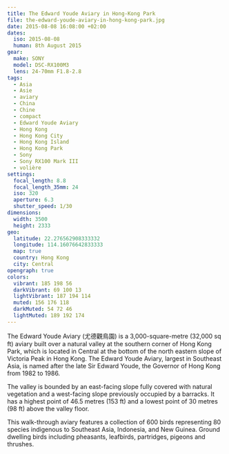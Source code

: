 ```yaml
---
title: The Edward Youde Aviary in Hong-Kong Park
file: the-edward-youde-aviary-in-hong-kong-park.jpg
date: 2015-08-08 16:08:00 +02:00
dates:
  iso: 2015-08-08
  human: 8th August 2015
gear:
  make: SONY
  model: DSC-RX100M3
  lens: 24-70mm F1.8-2.8
tags:
  - Asia
  - Asie
  - aviary
  - China
  - Chine
  - compact
  - Edward Youde Aviary
  - Hong Kong
  - Hong Kong City
  - Hong Kong Island
  - Hong Kong Park
  - Sony
  - Sony RX100 Mark III
  - volière
settings:
  focal_length: 8.8
  focal_length_35mm: 24
  iso: 320
  aperture: 6.3
  shutter_speed: 1/30
dimensions:
  width: 3500
  height: 2333
geo:
  latitude: 22.276562908333332
  longitude: 114.16076642833333
  map: true
  country: Hong Kong
  city: Central
opengraph: true
colors:
  vibrant: 185 198 56
  darkVibrant: 69 100 13
  lightVibrant: 187 194 114
  muted: 156 176 118
  darkMuted: 54 72 46
  lightMuted: 189 192 174
---
```


The Edward Youde Aviary (尤德觀鳥園) is a 3,000-square-metre (32,000 sq ft) aviary built over a natural valley at the southern corner of Hong Kong Park, which is located in Central at the bottom of the north eastern slope of Victoria Peak in Hong Kong. The Edward Youde Aviary, largest in Southeast Asia, is named after the late Sir Edward Youde, the Governor of Hong Kong from 1982 to 1986.

The valley is bounded by an east-facing slope fully covered with natural vegetation and a west-facing slope previously occupied by a barracks. It has a highest point of 46.5 metres (153 ft) and a lowest point of 30 metres (98 ft) above the valley floor.

This walk-through aviary features a collection of 600 birds representing 80 species indigenous to Southeast Asia, Indonesia, and New Guinea. Ground dwelling birds including pheasants, leafbirds, partridges, pigeons and thrushes.
